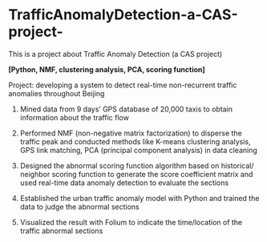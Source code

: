 # TrafficAnomalyDetection-a-CAS-project-
This is a project about Traffic Anomaly Detection (a CAS project)

**[Python, NMF, clustering analysis, PCA, scoring function]**

Project: developing a system to detect real-time non-recurrent traffic anomalies throughout Beijing 

1. Mined data from 9 days’ GPS database of 20,000 taxis to obtain information about the traffic flow 

2. Performed NMF (non-negative matrix factorization) to disperse the traffic peak and conducted methods like K-means clustering analysis, GPS link matching, PCA (principal component analysis) in data cleaning  

3. Designed the abnormal scoring function algorithm based on historical/ neighbor scoring function to generate the score coefficient matrix and used real-time data anomaly detection to evaluate the sections 

4. Established the urban traffic anomaly model with Python and trained the data to judge the abnormal sections 

5. Visualized the result with Folium to indicate the time/location of the traffic abnormal sections

